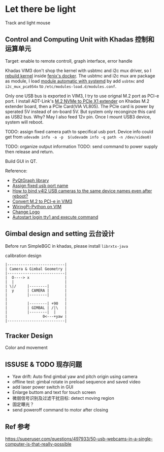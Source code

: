 # Let there be light
Track and light mouse

## Control and Computing Unit with Khadas 控制和运算单元
Target: enable to remote controll, graph interface, error handle

Khadas VIM3 don't shop the kernel with usbtmc and i2c mux driver, so I
[rebuild kernel](https://docs.khadas.com/vim3/HowToUpgradeTheKernel.html)
inside [fenix's docker](https://github.com/khadas/fenix).
The usbtmc and i2c mux are package as module, I load [module automatic with systemd](https://wiki.archlinux.org/title/Kernel_module)
by add `usbtmc` and `i2c_mux_pca954x` to `/etc/modules-load.d/modules.conf`.

Only one USB bus is exported in VIM3, I try to use orignal M.2 port as PCI-e
port. I install ADT-Link's [M.2 NVMe to PCIe X1 extender](http://www.adtlink.cn/en/product/R41.html)
on Khadas M.2 extender board, then a PCIe Card(VIA VL805). The PCIe card is
power by sperated 5V instead of on-board 5V. But system only reconginze this
card as USB2 bus. Why? May I also feed 12v pin. Once I mount USB3 device,
system will reboot. 

TODO: assign fixed camera path to specifical usb port. Device info could get
from `udevadm info -a -p  $(udevadm info -q path -n /dev/video0)`

TODO: organize output information
TODO: send command to power supply then release and return.

Build GUI in QT. 


Reference:
- [PyQtGraph library](https://github.com/pyqtgraph/pyqtgraph)
- [Assign fixed usb port name](https://www.freva.com/2019/06/20/assign-fixed-usb-port-names-to-your-raspberry-pi/)
- [How to bind v4l2 USB cameras to the same device names even after reboot?](https://unix.stackexchange.com/questions/77170/how-to-bind-v4l2-usb-cameras-to-the-same-device-names-even-after-reboot)
- [Convert M.2 to PCI-e in VIM3](https://forum.khadas.com/t/pci-e-card-power-supply/12122)
- [WiringPi-Python on VIM](https://docs.khadas.com/zh-cn/vim3/HowToUseWiringPi-Python.html)
- [Change Logo](https://docs.khadas.com/zh-cn/vim3/HowToChangeBootLogo.html)
- [Autostart login tty1 and execute command](https://unix.stackexchange.com/questions/44288/run-gui-application-on-startup)


## Gimbal design and setting 云台设计
Before run SimpleBGC in khadas, please install `librxtx-java`

calibration design

```
|--------------------------|
| Camera & Gimbal Geometry |
|--------------------------|
|  O----> x                |
|  |                       |
| \|/     |--------|       |
|  y      | CAMERA |       |
|         |--------|       |
|                          |
|         |--------| +90   |
|         | GIMBAL | /|\   |
|         |--------|  |    |
|                0<---+yaw |
|--------------------------|
```

## Tracker Design
Color and movement


## ISSUSE & TODO 现存问题
+ Yaw drift: Auto find gimbal yaw and pitch origin using camera
+ offline test: gimbal rotate in preload sequence and saved video
+ add laser power switch in GUI
+ Enlarge buttom and text for touch screen
+ 微弱信号识别及过滤干扰目标: detect moving region
+ 固定曝光？
+ send poweroff command to motor after closing  

## Ref 参考
https://superuser.com/questions/497933/50-usb-webcams-in-a-single-computer-is-that-really-possible
